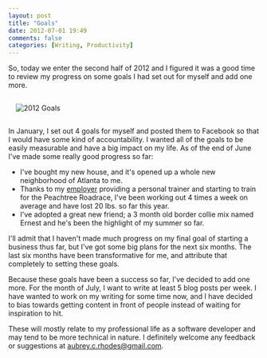 ```yaml
---
layout: post
title: "Goals"
date: 2012-07-01 19:49
comments: false
categories: [Writing, Productivity]
---
```


So, today we enter the second half of 2012 and I figured it was a good time to review my progress on some goals I had set out for myself and add one more.

<img src="https://img.skitch.com/20120702-jngidbeg39ckq8y4cbk32kqs8n.png" style="margin: 15px;" alt="2012 Goals"/>

In January, I set out 4 goals for myself and posted them to Facebook so that I would have some kind of accountability. I wanted all of the goals to be easily measurable and have a big impact on my life. As of the end of June I've made some really good progress so far:

* I've bought my new house, and it's opened up a whole new neighborhood of Atlanta to me.
* Thanks to my [employer](http://highgroove.com) providing a personal trainer and starting to train for the Peachtree Roadrace, I've been working out 4 times a week on average and have lost 20 lbs. so far this year.
* I've adopted a great new friend; a 3 month old border collie mix named Ernest and he's been the highlight of my summer so far.

I'll admit that I haven't made much progress on my final goal of starting a business thus far, but I've got some big plans for the next six months. The last six months have been transformative for me, and attribute that completely to setting these goals.

Because these goals have been a success so far, I've decided to add one more. For the month of July, I want to write at least 5 blog posts per week. I have wanted to work on my writing for some time now, and I have decided to bias towards getting content in front of people instead of waiting for inspiration to hit.

These will mostly relate to my professional life as a software developer and may tend to be more technical in nature. I definitely welcome any feedback or suggestions at aubrey.c.rhodes@gmail.com.

